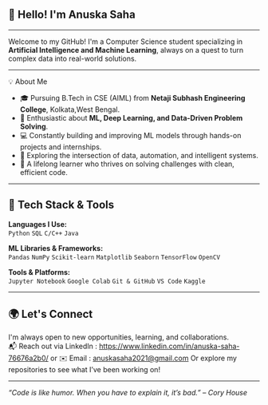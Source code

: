 
## 👋 Hello! I'm Anuska Saha
---

Welcome to my GitHub! I'm a Computer Science student specializing in **Artificial Intelligence and Machine Learning**, always on a quest to turn complex data into real-world solutions.

---
💡 About Me

- 🎓 Pursuing B.Tech in CSE (AIML) from **Netaji Subhash Engineering College**, Kolkata,West Bengal.
- 🧠 Enthusiastic about **ML, Deep Learning, and Data-Driven Problem Solving**.
- 💻 Constantly building and improving ML models through hands-on projects and internships.
- 🚀 Exploring the intersection of data, automation, and intelligent systems.
- 🌱 A lifelong learner who thrives on solving challenges with clean, efficient code.

---

## 🧰 Tech Stack & Tools

**Languages I Use:**  
`Python` `SQL` `C/C++` `Java`

**ML Libraries & Frameworks:**  
`Pandas` `NumPy` `Scikit-learn` `Matplotlib` `Seaborn` `TensorFlow` `OpenCV`

**Tools & Platforms:**  
`Jupyter Notebook` `Google Colab` `Git & GitHub` `VS Code` `Kaggle`

---

## 🌍 Let's Connect

I'm always open to new opportunities, learning, and collaborations.  
📬 Reach out via LinkedIn : https://www.linkedin.com/in/anuska-saha-76676a2b0/ or ✉️ Email : anuskasaha2021@gmail.com 
 Or explore my repositories to see what I’ve been working on!

---

_“Code is like humor. When you have to explain it, it’s bad.” – Cory House_
